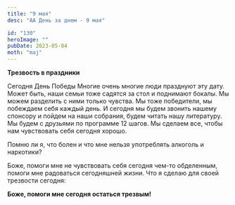 ```yaml
---
title: "9 мая"
desc: "АА День за днем - 9 мая"

id: "130"
heroImage: ""
pubDate: 2023-05-04
moth: "maj"
---
```


**Трезвость в праздники**

Сегодня День Победы Многие очень многие люди празднуют эту дату. Может быть,
наши семьи тоже садятся за стол и поднимают бокалы. Мы можем разделить с ними
только чувства. Мы тоже победители, мы побеждаем себя каждый день. И сегодня
мы будем звонить нашему спонсору и пойдем на наши собрания, будем читать нашу
литературу. Мы будем с друзьями по программе 12 шагов. Мы сделаем все, чтобы
нам чувствовать себя сегодня хорошо.

Помню ли я, что болен и что мне нельзя употреблять алкоголь и наркотики?

Боже, помоги мне не чувствовать себя сегодня чем-то обделенным, помоги мне
радоваться сегодняшней жизни. Что я сделаю для своей трезвости сегодня:

**Боже, помоги мне сегодня остаться трезвым!**
